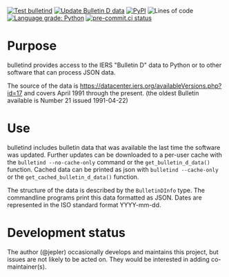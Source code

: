 <!--
SPDX-FileCopyrightText: 2021 Jeff Epler

SPDX-License-Identifier: GPL-3.0-only
-->
[![Test bulletind](https://github.com/jepler/bulletind/actions/workflows/test.yml/badge.svg)](https://github.com/jepler/bulletind/actions/workflows/test.yml)
[![Update Bulletin D data](https://github.com/jepler/bulletind/actions/workflows/cron.yml/badge.svg)](https://github.com/jepler/bulletind/actions/workflows/cron.yml)
[![PyPI](https://img.shields.io/pypi/v/bulletind)](https://pypi.org/project/bulletind)
![Lines of code](https://img.shields.io/tokei/lines/github/jepler/bulletind)
[![Language grade: Python](https://img.shields.io/lgtm/grade/python/g/jepler/bulletind.svg?logo=lgtm&logoWidth=18)](https://lgtm.com/projects/g/jepler/bulletind/context:python)
[![pre-commit.ci status](https://results.pre-commit.ci/badge/github/jepler/bulletind/main.svg)](https://results.pre-commit.ci/latest/github/jepler/bulletind/main)

# Purpose

bulletind provides access to the IERS "Bulletin D" data to Python or to other
software that can process JSON data.

The source of the data is
https://datacenter.iers.org/availableVersions.php?id=17 and covers April 1991
through the present. (the oldest Bulletin available is Number 21 issued
1991-04-22)

# Use

bulletind includes bulletin data that was available the last time the software
was updated. Further updates can be downloaded to a per-user cache with
the `bulletind --no-cache-only` command or the `get_bulletin_d_data()` function.
Cached data can be printed as json with `bulletind --cache-only` or the
`get_cached_bulletin_d_data()` function.

The structure of the data is described by the `BulletinDInfo` type. The
commandline programs print this data formatted as JSON. Dates are represented
in the ISO standard format YYYY-mm-dd.


# Development status

The author (@jepler) occasionally develops and maintains this project, but
issues are not likely to be acted on.  They would be interested in adding
co-maintainer(s).
